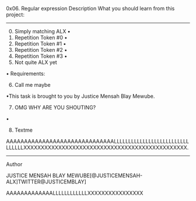 0x06. Regular expression
Description
What you should learn from this project:
________________________________________
0. Simply matching ALX
•	
1. Repetition Token #0
•	
2. Repetition Token #1
•	
3. Repetition Token #2
•	
4. Repetition Token #3
•	
5. Not quite ALX yet

•	Requirements:

6. Call me maybe

 •This task is brought to you by Justice Mensah Blay Mewube.

7. OMG WHY ARE YOU SHOUTING?

•	

8. Textme



AAAAAAAAAAAAAAAAAAAAAAAAAAAAAALLLLLLLLLLLLLLLLLLLLLLLLLLLLLLLLXXXXXXXXXXXXXXXXXXXXXXXXXXXXXXXXXXXXXXXXXXXXXXX.


________________________________________

Author   

JUSTICE MENSAH BLAY MEWUBE[@JUSTICEMENSAH-ALX]TWITTER@JUSTICEMBLAY]

AAAAAAAAAAAAALLLLLLLLLLLLXXXXXXXXXXXXXXXX
